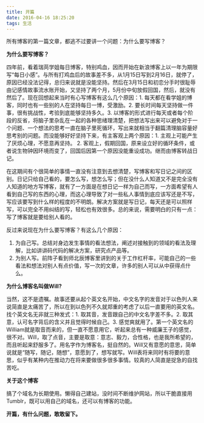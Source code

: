 ```yaml
---
title: 开篇
date: 2016-04-16 18:25:20
tags: 生活
---
```

所有博客的第一篇文章，都逃不过要讲一个问题：为什么要写博客？

**为什么要写博客？**

四年前，看着瑞苘学姐每日博客，特别鸡血，因而开始在新浪博客上以一年为期限写“每日小感”。与所有打鸡血后的故事差不多，从1月15日写到2月16日，就停了，原因已经没法记得，总归来说就是没能坚持。然后在3月15日和初恋分手时很耻辱由记感情故事流水账开始，又坚持了两个月，5月份中旬放假回国，然后，就没有然后了。现在回想起来当时有心写博客有这么几个原因：1. 每天都在看学姐的博客，同时也有一些别的人在坚持每日一博，受激励。2. 要长时间每天坚持做一件事，很有挑战性，考验到底能够坚持多久。3. 以博客的形式进行每天或者每个阶段的反省，将脑子里杂乱在一起的各种思绪理清楚，把想法写出来可以避免对于一个问题、一个想法的思考一直在脑子里死循环，写出来就相当于翻篇清理脑容量好思考别的问题。而没能够好好坚持下来，有主客观上两个原因：1. 主观上可能产生了厌烦心理，不愿意再坚持。 2. 客观上，假期回国，原来设立好的循环条件，或者说生物钟因环境而变了，回国后因第一个原因没能重设成功。继而由博客转战日记。

在这期间有个很简单的事情一直没有注意到去想清楚，写博客和写日记之间的区别。日记只给自己看的，要怎么写，想怎么写；但在没什么人知道又不是完全没有人知道的地方写博客，就有了一方面是在想日记一样为自己而写，一方面希望有人看到自己写的东西的心理，而这心理导致了对一些私人事情到底应该写还是不写，写应该要写到什么样的程度的不明朗。解决方案就是写日记，每天还是可以照样写，可以完全不用纠结的写，轻松也有效很多。总的来说，需要明白的只有一点：写了博客就是要给别人看的。

反过来说现在为什么要写博客？有这么几个原因：

1.  为自己写。总结对身边发生事情的看法想法，阐述对接触到的领域的看法及理解，比如讲讲码代码的解决方案，研究点产品等。
2.  为别人写。前阵子看到师北辰博客里讲到的关于工作杠杆率，可能自己的一些看法和想法对别人有点价值，写一次的文章，许多的别人可以从中获得点什么。

**为什么博客名叫做Will?**

当然，这不是遗嘱。故事还要从起个英文名开始，中文名字的发音对于以色列人来说简直是太痛苦了，所以在到以色列不久就郑重的考虑了以后一直要用的英文名。找个英文名无非就三种发式：1. 取其音，发音跟自己的中文名字差不多。2. 取其意，认可名字背后的含义并且觉得时候自己。3. 感觉爽就用了。第一个英文名的William就是取音而来的，但一直不愿意用它，听起来总有一种威廉王子的感觉，很不对。Will，取了点音，主要是取意：意志、毅力，合性格，也是我所希望的，而且听起来舒服多了。用名字作为博客名，挺自然的。Will又有意愿的意思，简单说就是“随写，随记，随想”，意愿到了，想写就写。Will表将来同时有将要的意思，似乎有某种内在推动力在将来要做很多很多事情。较真的人简直是捉急的自找苦吃。

**关于这个博客**

搞了个域名为长期使用。懒得自己建站，没时间不断维护网站，所以干脆直接用Tumblr，既可以用自己的域名，还可以有博客的功能。

**开篇，有什么问题，敢敢留下。**